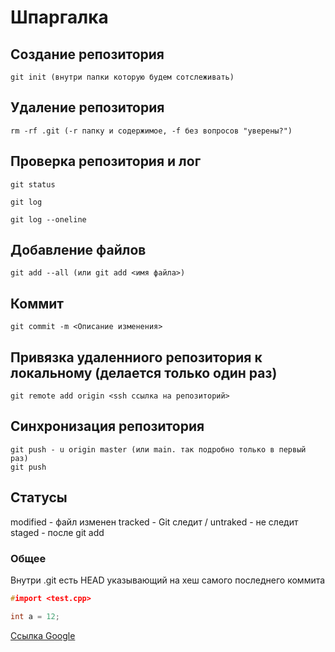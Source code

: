 # Шпаргалка

## Создание репозитория
```
git init (внутри папки которую будем сотслеживать)
```

## Удаление репозитория
```
rm -rf .git (-r папку и содержимое, -f без вопросов "уверены?")
```

## Проверка репозитория и лог
```
git status

git log

git log --oneline
```

## Добавление файлов
```
git add --all (или git add <имя файла>)
```

## Коммит
```
git commit -m <Описание изменения>
```

## Привязка удаленниого репозитория к локальному (делается только один раз)
```
git remote add origin <ssh ссылка на репозиторий>
```

## Синхронизация репозитория
```
git push - u origin master (или main. так подробно только в первый раз)
git push
```

## Статусы
modified - файл изменен
tracked - Git следит / untraked - не следит
staged - после git add

### Общее
Внутри .git есть HEAD указывающий на хеш самого последнего коммита


``` C
#import <test.cpp>

int a = 12;
```

[Ссылка Google](https://www.google.com "Сайт Google")